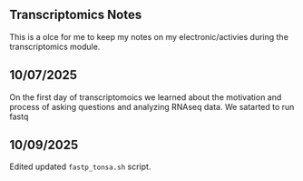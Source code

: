 ## Transcriptomics Notes

This is a olce for me to keep my notes on my electronic/activies during the transcriptomics module.

## 10/07/2025

On the first day of transcriptomoics we learned about the motivation and process of asking questions and analyzing RNAseq data. We satarted to run fastq

## 10/09/2025

Edited updated `fastp_tonsa.sh` script.
